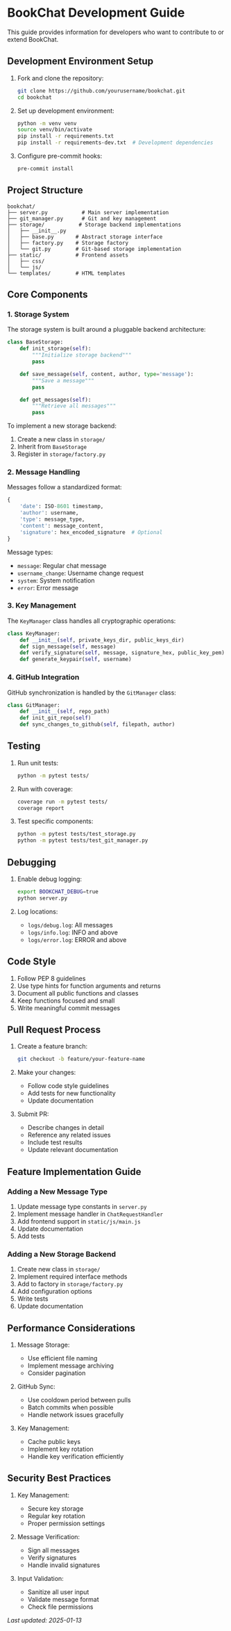 # BookChat Development Guide

This guide provides information for developers who want to contribute to or extend BookChat.

## Development Environment Setup

1. Fork and clone the repository:
   ```bash
   git clone https://github.com/yourusername/bookchat.git
   cd bookchat
   ```

2. Set up development environment:
   ```bash
   python -m venv venv
   source venv/bin/activate
   pip install -r requirements.txt
   pip install -r requirements-dev.txt  # Development dependencies
   ```

3. Configure pre-commit hooks:
   ```bash
   pre-commit install
   ```

## Project Structure

```
bookchat/
├── server.py           # Main server implementation
├── git_manager.py      # Git and key management
├── storage/           # Storage backend implementations
│   ├── __init__.py
│   ├── base.py       # Abstract storage interface
│   ├── factory.py    # Storage factory
│   └── git.py        # Git-based storage implementation
├── static/           # Frontend assets
│   ├── css/
│   └── js/
└── templates/        # HTML templates
```

## Core Components

### 1. Storage System

The storage system is built around a pluggable backend architecture:

```python
class BaseStorage:
    def init_storage(self):
        """Initialize storage backend"""
        pass

    def save_message(self, content, author, type='message'):
        """Save a message"""
        pass

    def get_messages(self):
        """Retrieve all messages"""
        pass
```

To implement a new storage backend:
1. Create a new class in `storage/`
2. Inherit from `BaseStorage`
3. Register in `storage/factory.py`

### 2. Message Handling

Messages follow a standardized format:
```python
{
    'date': ISO-8601 timestamp,
    'author': username,
    'type': message_type,
    'content': message_content,
    'signature': hex_encoded_signature  # Optional
}
```

Message types:
- `message`: Regular chat message
- `username_change`: Username change request
- `system`: System notification
- `error`: Error message

### 3. Key Management

The `KeyManager` class handles all cryptographic operations:
```python
class KeyManager:
    def __init__(self, private_keys_dir, public_keys_dir)
    def sign_message(self, message)
    def verify_signature(self, message, signature_hex, public_key_pem)
    def generate_keypair(self, username)
```

### 4. GitHub Integration

GitHub synchronization is handled by the `GitManager` class:
```python
class GitManager:
    def __init__(self, repo_path)
    def init_git_repo(self)
    def sync_changes_to_github(self, filepath, author)
```

## Testing

1. Run unit tests:
   ```bash
   python -m pytest tests/
   ```

2. Run with coverage:
   ```bash
   coverage run -m pytest tests/
   coverage report
   ```

3. Test specific components:
   ```bash
   python -m pytest tests/test_storage.py
   python -m pytest tests/test_git_manager.py
   ```

## Debugging

1. Enable debug logging:
   ```bash
   export BOOKCHAT_DEBUG=true
   python server.py
   ```

2. Log locations:
   - `logs/debug.log`: All messages
   - `logs/info.log`: INFO and above
   - `logs/error.log`: ERROR and above

## Code Style

1. Follow PEP 8 guidelines
2. Use type hints for function arguments and returns
3. Document all public functions and classes
4. Keep functions focused and small
5. Write meaningful commit messages

## Pull Request Process

1. Create a feature branch:
   ```bash
   git checkout -b feature/your-feature-name
   ```

2. Make your changes:
   - Follow code style guidelines
   - Add tests for new functionality
   - Update documentation

3. Submit PR:
   - Describe changes in detail
   - Reference any related issues
   - Include test results
   - Update relevant documentation

## Feature Implementation Guide

### Adding a New Message Type

1. Update message type constants in `server.py`
2. Implement message handler in `ChatRequestHandler`
3. Add frontend support in `static/js/main.js`
4. Update documentation
5. Add tests

### Adding a New Storage Backend

1. Create new class in `storage/`
2. Implement required interface methods
3. Add to factory in `storage/factory.py`
4. Add configuration options
5. Write tests
6. Update documentation

## Performance Considerations

1. Message Storage:
   - Use efficient file naming
   - Implement message archiving
   - Consider pagination

2. GitHub Sync:
   - Use cooldown period between pulls
   - Batch commits when possible
   - Handle network issues gracefully

3. Key Management:
   - Cache public keys
   - Implement key rotation
   - Handle key verification efficiently

## Security Best Practices

1. Key Management:
   - Secure key storage
   - Regular key rotation
   - Proper permission settings

2. Message Verification:
   - Sign all messages
   - Verify signatures
   - Handle invalid signatures

3. Input Validation:
   - Sanitize all user input
   - Validate message format
   - Check file permissions

*Last updated: 2025-01-13*
